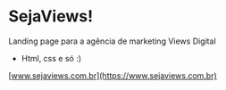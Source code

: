 # SejaViews!
Landing page para a agência de marketing Views Digital

* Html, css e só :)

[www.sejaviews.com.br](https://www.sejaviews.com.br)
